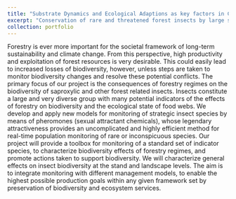 ```yaml
---
title: "Substrate Dynamics and Ecological Adaptions as key factors in Conservation of Forest Biodiversity"
excerpt: "Conservation of rare and threatened forest insects by large scale pheromone based monitoring<br/><img src='/images/NNY-Trap.png'>"
collection: portfolio
---
```


Forestry is ever more important for the societal framework of long-term sustainability and climate change. From this
perspective, high productivity and exploitation of forest resources is very desirable. This could easily lead to increased
losses of biodiversity, however, unless steps are taken to monitor biodiversity changes and resolve these potential
conflicts. The primary focus of our project is the consequences of forestry regimes on the biodiversity of saproxylic and
other forest related insects. Insects constitute a large and very diverse group with many potential indicators of the effects
of forestry on biodiversity and the ecological state of food webs. We develop and apply new models for monitoring of
strategic insect species by means of pheromones (sexual attractant chemicals), whose legendary attractiveness provides an
uncomplicated and highly efficient method for real-time population monitoring of rare or inconspicuous species. Our project
will provide a toolbox for monitoring of a standard set of indicator species, to characterize biodiversity effects of forestry
regimes, and promote actions taken to support biodiversity. We will characterize general effects on insect biodiversity at
the stand and landscape levels. The aim is to integrate monitoring with different management models, to enable the highest
possible production goals within any given framework set by preservation of biodiversity and ecosystem services.
